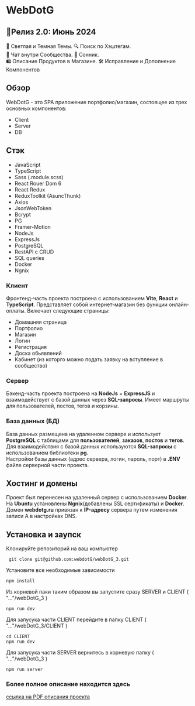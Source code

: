 # WebDotG  
## 🚀Релиз 2.0: Июнь 2024  
🌈 Светлая и Темная Темы. 🔍 Поиск по Хэштегам.  
💬 Чат внутри Сообщества. 🌌 Сонник.  
🛍️ Описание Продуктов в Магазине. 🛠️ Исправление и Дополнение Компонентов

## Обзор

WebDotG - это SPA приложение портфолио/магазин, состоящее из трех основных компонентов:  
+ Client
+ Server
+ DB

## Стэк
+ JavaScript
+ TypeScript
+ Sass (.module.scss)
+ React Rouer Dom 6
+ React Redux
+ ReduxToolkit (AsuncThunk)
+ Axios
+ JsonWebToken
+ Bcrypt
+ PG
+ Framer-Motion
+ NodeJs
+ ExpressJs
+ PostgreSQL
+ RestAPI с CRUD
+ SQL queries
+ Docker
+ Ngnix


### Клиент

Фронтенд-часть проекта построена с использованием **Vite**, **React** и **TypeScript**. 
Представляет собой интернет-магазин без функции онлайн-оплаты. 
Включает следующие страницы: 
+ Домашняя страница 
+ Портфолио
+ Магазин 
+ Логин
+ Регистрация
+ Доска обьявлений
+ Кабинет (из которго можно подать заявку на вступление в сообщество)

### Сервер

Бэкенд-часть проекта построена на **NodeJs** + **ExpressJS** и взаимодействует с базой данных через **SQL-запросы**. 
Имеет маршруты для пользователей, постов, тегов и корзины.

### База данных (БД)

База данных размещена на удаленном сервере и использует **PostgreSQL** с таблицами для **пользователей**, **заказов**, **постов** и **тегов**.  
Для взаимодействия с базой данных используются **SQL-запросы** с использованием библиотеки **pg**.  
Настройки базы данных (адрес сервера, логин, пароль, порт) в **.ENV** файле серверной части проекта.

## Хостинг и домены

Проект был перенесен на удаленный сервер с использованием **Docker**.  
На **Ubuntu** установлены **Ngnix**(добавлены SSL сертификаты) и **Docker**.  
Домен **webdotg.ru** привязан к **IP-адресу** сервера путем изменения записи A в настройках DNS.


## Установка и заупск

Клонируйте репозиторий на ваш компьютер
```
 git clone git@github.com:webdotG/webDotG_3.git
```

Установите все необходимые зависимости
```
npm install
```
 
Из корневой паки таким образом вы запустите сразу SERVER и CLIENT ( "..."/webDotG_3  )
```
npm run dev
```

Для запусука части CLIENT перейдите в папку CLIENT ( "..."/webDotG_3/CLIENT )
```
cd CLIENT
npm run dev
```

Для запусука части SERVER вернитесь в корневую папку ( "..."/webDotG_3 )

```
npm run server
```
 
### Более полное описание находится здесь  
[ссылка на PDF описания проекта](https://github.com/webdotG/project_description_WebDotg3.0/blob/11279c44f40a8dc5a509749d3c1bb9c66c213037/%D0%94%D0%BE%D0%BA%D1%83%D0%BC%D0%B5%D0%BD%D1%82%D0%B0%D1%86%D0%B8%D1%8F%203.0%20WebdotG3.0.pdf)
